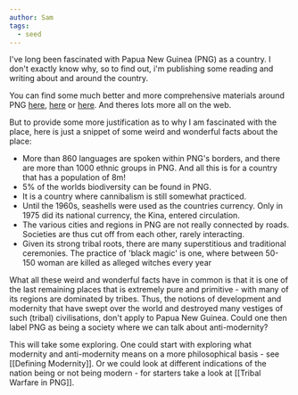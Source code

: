 ```yaml
---
author: Sam
tags:
  - seed
---
```

I've long been fascinated with Papua New Guinea (PNG) as a country. I don't exactly know why, so to find out, i'm publishing some reading and writing about and around the country.

You can find some much better and more comprehensive materials around PNG [here](https://www.cia.gov/the-world-factbook/countries/papua-new-guinea/#transnational-issues), [here](https://en.wikipedia.org/wiki/Papua_New_Guinea) or [here](https://www.worldatlas.com/articles/top-10-interesting-facts-about-papua-new-guinea.html#:~:text=Several%20cultures%20in%20Papua%20New,every%20year%20in%20this%20country.). And theres lots more all on the web. 

But to provide some more justification as to why I am fascinated with the place, here is just a snippet of some weird and wonderful facts about the place:

- More than 860 languages are spoken within PNG's borders, and there are more than 1000 ethnic groups in PNG. And all this is for a country that has a population of 8m!
- 5% of the worlds biodiversity can be found in PNG.
- It is a country where cannibalism is still somewhat practiced.
- Until the 1960s, seashells were used as the countries currency. Only in 1975 did its national currency, the Kina, entered circulation.
- The various cities and regions in PNG are not really connected by roads. Societies are thus cut off from each other, rarely interacting. 
- Given its strong tribal roots, there are many superstitious and traditional ceremonies. The practice of 'black magic' is one, where between 50-150 woman are killed as alleged witches every year

What all these weird and wonderful facts have in common is that it is one of the last remaining places that is extremely pure and primitive - with many of its regions are dominated by tribes. Thus, the notions of development and modernity that have swept over the world and destroyed many vestiges of such (tribal) civilisations, don't apply to Papua New Guinea. Could one then label PNG as being a society where we can talk about anti-modernity? 

This will take some exploring. One could start with exploring what modernity and anti-modernity means on a more philosophical basis - see [[Defining Modernity]]. Or we could look at different indications of the nation being or not being modern - for starters take a look at [[Tribal Warfare in PNG]]. 
